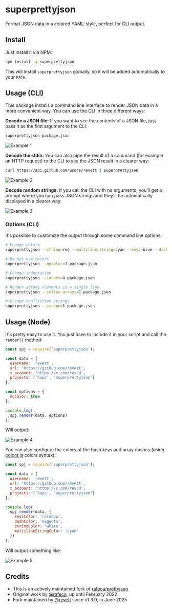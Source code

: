 # superprettyjson

Format JSON data in a colored YAML-style, perfect for CLI output.

## Install

Just install it via NPM:

```bash
npm install -g superprettyjson
```

This will install `superprettyjson` globally, so it will be added automatically to your `PATH`.

## Usage (CLI)

This package installs a command line interface to render JSON data in a more convenient way. You can
use the CLI in three different ways:

**Decode a JSON file:** If you want to see the contents of a JSON file, just pass it as the first
argument to the CLI:

```bash
superprettyjson package.json
```

![Example 1](https://raw.github.com/rafeca/prettyjson/master/images/example3.png)

**Decode the stdin:** You can also pipe the result of a command (for example an HTTP request) to the
CLI to see the JSON result in a clearer way:

```bash
curl https://api.github.com/users/revett | superprettyjson
```

![Example 2](https://raw.github.com/rafeca/prettyjson/master/images/example4.png)

**Decode random strings:** if you call the CLI with no arguments, you'll get a prompt where you can
pass JSON strings and they'll be automatically displayed in a clearer way:

![Example 3](https://raw.github.com/rafeca/prettyjson/master/images/example5.png)

### Options (CLI)

It's possible to customize the output through some command line options:

```bash
# Change colors
superprettyjson --string=red --multiline_string=cyan --keys=blue --dash=yellow --number=green package.json

# Do not use colors
superprettyjson --nocolor=1 package.json

# Change indentation
superprettyjson --indent=4 package.json

# Render arrays elements in a single line
superprettyjson --inline-arrays=1 package.json

# Escape conflictive strings
superprettyjson --escape=1 package.json
```

## Usage (Node)

It's pretty easy to use it. You just have to include it in your script and call the `render()`
method:

```js
const spj = require('superprettyjson');

const data = {
  username: 'revett',
  url: 'https://github.com/revett',
  x_account: 'https://c.com/revcd',
  projects: ['hops', 'superprettyjson']
};

const options = {
  noColor: true
};

console.log(
  spj.render(data, options)
);
```

Will output:

![Example 4](https://raw.github.com/rafeca/prettyjson/master/images/example1.png)

You can also configure the colors of the hash keys and array dashes (using
[colors.js](https://github.com/Marak/colors.js) colors syntax):

```javascript
const spj = require('superprettyjson');

const data = {
  username: 'revett',
  url: 'https://github.com/revett',
  x_account: 'https://c.com/revcd',
  projects: ['hops', 'superprettyjson']
};

console.log(
  spj.render(data, {
    keysColor: 'rainbow',
    dashColor: 'magenta',
    stringColor: 'white',
    multilineStringColor: 'cyan'
  })
);
```

Will output something like:

![Example 5](https://raw.github.com/rafeca/prettyjson/master/images/example2.png)

## Credits

- This is an actively maintained fork of [rafeca/prettyjson](https://github.com/rafeca/prettyjson)
- Original work by [@rafeca](https://github.com/rafeca), up until February 2022
- Fork maintained by [@revett](https://github.com/revett) since v1.3.0, in June 2025
